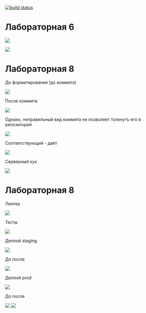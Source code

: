 [![build status](https://github.com/parkhomenko-alexander/inttech.lab6-7-8/actions/workflows/ci-cd.yml/badge.svg?branch=master)](https://github.com/parkhomenko-alexander/inttech.lab6-7-8/actions/workflows/ci-cd.yml)

# Лабораторная 6
![](img/1.PNG)


![](img/2.PNG)

# Лабораторная 8
До форматирования (до коммита)

![](img/3.PNG)

После коммита

![](img/4.PNG)

Однако, неправильный вид коммита не позволяет толкнуть его в репозиторий

![](img/5.PNG)

Соответствующий - даёт

![](img/6.PNG)

Серверный хук

![](img/7.PNG)

# Лабораторная 8
Линтер

![](img/8.PNG)

Тесты

![](img/9.PNG)

Деплой staging

![](img/10.PNG)

До после

![](img/11.PNG)

Деплой prod

![](img/12.PNG)

До после

![](img/13.PNG)
![](img/14.PNG)



